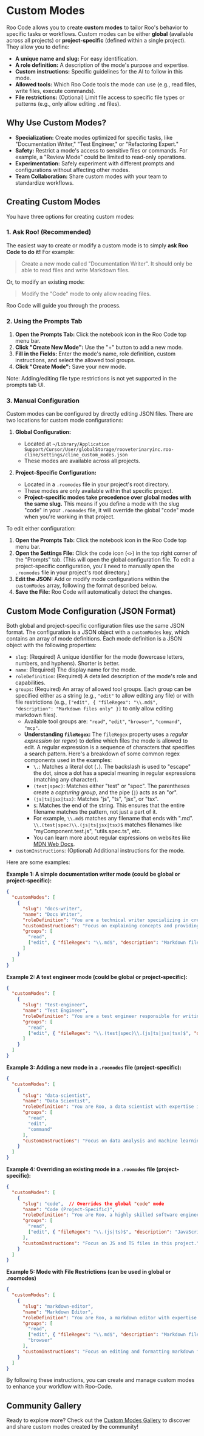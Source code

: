 # Custom Modes

Roo Code allows you to create **custom modes** to tailor Roo's behavior to specific tasks or workflows. Custom modes can be either **global** (available across all projects) or **project-specific** (defined within a single project).  They allow you to define:

*   **A unique name and slug:** For easy identification.
*   **A role definition:** A description of the mode's purpose and expertise.
*   **Custom instructions:** Specific guidelines for the AI to follow in this mode.
*   **Allowed tools:** Which Roo Code tools the mode can use (e.g., read files, write files, execute commands).
*   **File restrictions:** (Optional) Limit file access to specific file types or patterns (e.g., only allow editing `.md` files).

## Why Use Custom Modes?

*   **Specialization:** Create modes optimized for specific tasks, like "Documentation Writer," "Test Engineer," or "Refactoring Expert."
*   **Safety:** Restrict a mode's access to sensitive files or commands. For example, a "Review Mode" could be limited to read-only operations.
*   **Experimentation:** Safely experiment with different prompts and configurations without affecting other modes.
*   **Team Collaboration:** Share custom modes with your team to standardize workflows.

## Creating Custom Modes

You have three options for creating custom modes:

### 1. Ask Roo! (Recommended)

The easiest way to create or modify a custom mode is to simply **ask Roo Code to do it!** For example:

> Create a new mode called "Documentation Writer". It should only be able to read files and write Markdown files.

Or, to modify an existing mode:

> Modify the "Code" mode to only allow reading files.

Roo Code will guide you through the process.

### 2. Using the Prompts Tab

1.  **Open the Prompts Tab:** Click the notebook icon in the Roo Code top menu bar.
2.  **Click "Create New Mode":**  Use the "+" button to add a new mode.
3.  **Fill in the Fields:**  Enter the mode's name, role definition, custom instructions, and select the allowed tool groups.
4.  **Click "Create Mode":**  Save your new mode.

Note: Adding/editing file type restrictions is not yet supported in the prompts tab UI.

### 3. Manual Configuration

Custom modes can be configured by directly editing JSON files. There are two locations for custom mode configurations:

1.  **Global Configuration:**
    *   Located at `~/Library/Application Support/Cursor/User/globalStorage/rooveterinaryinc.roo-cline/settings/cline_custom_modes.json`
    *   These modes are available across all projects.

2.  **Project-Specific Configuration:**
    *   Located in a `.roomodes` file in your project's root directory.
    *   These modes are only available within that specific project.
    *   **Project-specific modes take precedence over global modes with the same slug.**  This means if you define a mode with the slug "code" in your `.roomodes` file, it will override the global "code" mode when you're working in that project.

To edit either configuration:

1.  **Open the Prompts Tab:** Click the notebook icon in the Roo Code top menu bar.
2.  **Open the Settings File:** Click the code icon (`<>`) in the top right corner of the "Prompts" tab.  (This will open the global configuration file. To edit a project-specific configuration, you'll need to manually open the `.roomodes` file in your project's root directory.)
3.  **Edit the JSON:** Add or modify mode configurations within the `customModes` array, following the format described below.
4.  **Save the File:** Roo Code will automatically detect the changes.

## Custom Mode Configuration (JSON Format)

Both global and project-specific configuration files use the same JSON format.  The configuration is a JSON object with a `customModes` key, which contains an array of mode definitions. Each mode definition is a JSON object with the following properties:

*   `slug`: (Required) A unique identifier for the mode (lowercase letters, numbers, and hyphens).  Shorter is better.
*   `name`: (Required) The display name for the mode.
*   `roleDefinition`: (Required) A detailed description of the mode's role and capabilities.
*   `groups`: (Required) An array of allowed tool groups. Each group can be specified either as a string (e.g., `"edit"` to allow editing any file) or with file restrictions (e.g., `["edit", { "fileRegex": "\\.md$", "description": "Markdown files only" }]` to only allow editing markdown files).
    *   Available tool groups are: `"read"`, `"edit"`, `"browser"`, `"command"`, `"mcp"`.
    *   **Understanding `fileRegex`:** The `fileRegex` property uses a *regular expression* (or *regex*) to define which files the mode is allowed to edit. A regular expression is a sequence of characters that specifies a search pattern. Here's a breakdown of some common regex components used in the examples:
        *   `\.`: Matches a literal dot (`.`).  The backslash is used to "escape" the dot, since a dot has a special meaning in regular expressions (matching any character).
        *   `(test|spec)`: Matches either "test" or "spec". The parentheses create a *capturing group*, and the pipe (`|`) acts as an "or".
        *   `(js|ts|jsx|tsx)`: Matches "js", "ts", "jsx", or "tsx".
        *   `$`: Matches the end of the string. This ensures that the entire filename matches the pattern, not just a part of it.
        *   For example, `\\.md$` matches any filename that ends with ".md".  `\\.(test|spec)\\.(js|ts|jsx|tsx)$` matches filenames like "myComponent.test.js", "utils.spec.ts", etc.
        *   You can learn more about regular expressions on websites like [MDN Web Docs](https://developer.mozilla.org/en-US/docs/Web/JavaScript/Guide/Regular_Expressions).
*   `customInstructions`: (Optional) Additional instructions for the mode.

Here are some examples:

**Example 1: A simple documentation writer mode (could be global or project-specific):**

```json
{
  "customModes": [
    {
      "slug": "docs-writer",
      "name": "Docs Writer",
      "roleDefinition": "You are a technical writer specializing in creating clear and concise documentation.",
      "customInstructions": "Focus on explaining concepts and providing examples. Use Markdown format.",
      "groups": [
        "read",
        ["edit", { "fileRegex": "\\.md$", "description": "Markdown files only" }]
      ]
    }
  ]
}
```

**Example 2: A test engineer mode (could be global or project-specific):**

```json
{
  "customModes": [
    {
      "slug": "test-engineer",
      "name": "Test Engineer",
      "roleDefinition": "You are a test engineer responsible for writing unit and integration tests.",
      "groups": [
        "read",
        ["edit", { "fileRegex": "\\.(test|spec)\\.(js|ts|jsx|tsx)$", "description": "Test files only" }]
      ]
    }
  ]
}
```

**Example 3:  Adding a new mode in a `.roomodes` file (project-specific):**

```json
{
  "customModes": [
    {
      "slug": "data-scientist",
      "name": "Data Scientist",
      "roleDefinition": "You are Roo, a data scientist with expertise in data analysis, machine learning, and statistical modeling.",
      "groups": [
        "read",
        "edit",
        "command"
      ],
      "customInstructions": "Focus on data analysis and machine learning tasks."
    }
  ]
}
```

**Example 4: Overriding an existing mode in a `.roomodes` file (project-specific):**

```json
{
  "customModes": [
    {
      "slug": "code",  // Overrides the global "code" mode
      "name": "Code (Project-Specific)",
      "roleDefinition": "You are Roo, a highly skilled software engineer.  In this project, you have limited file access.",
      "groups": [
        "read",
        ["edit", { "fileRegex": "\\.(js|ts)$", "description": "JavaScript and TypeScript files only" }]
      ],
      "customInstructions": "Focus on JS and TS files in this project."
    }
  ]
}
```

**Example 5: Mode with File Restrictions (can be used in global or .roomodes)**
```json
{
  "customModes": [
    {
      "slug": "markdown-editor",
      "name": "Markdown Editor",
      "roleDefinition": "You are Roo, a markdown editor with expertise in editing and formatting markdown files.",
      "groups": [
        "read",
        ["edit", { "fileRegex": "\\.md$", "description": "Markdown files only" }],
        "browser"
      ],
      "customInstructions": "Focus on editing and formatting markdown files."
    }
  ]
}
```
By following these instructions, you can create and manage custom modes to enhance your workflow with Roo-Code.

## Community Gallery

Ready to explore more? Check out the [Custom Modes Gallery](../community#custom-modes-gallery) to discover and share custom modes created by the community!